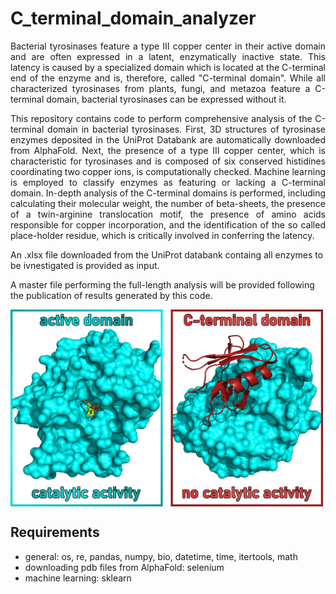 # C_terminal_domain_analyzer

<p style="text-align: justify;">Bacterial tyrosinases feature a type III copper center in their active domain and 
are often expressed in a latent, enzymatically inactive state. 
This latency is caused by a specialized domain which is located at the C-terminal
end of the enzyme and is, therefore, called "C-terminal domain".
While all characterized tyrosinases from plants, fungi, and metazoa feature a 
C-terminal domain, bacterial tyrosinases can be expressed without it.

<p style="text-align: justify;">This repository contains code to perform comprehensive analysis of the C-terminal 
domain in bacterial tyrosinases.
First, 3D structures of tyrosinase enzymes deposited in the UniProt Databank are 
automatically downloaded from AlphaFold. Next, the presence of a type III copper
center, which is characteristic for tyrosinases and is composed of six conserved 
histidines coordinating two copper ions, is computationally checked.
Machine learning is employed to classify enzymes as featuring or lacking a 
C-terminal domain. 
In-depth analysis of the C-terminal domains is performed, including calculating 
their molecular weight, the number of beta-sheets, the presence of a twin-arginine 
translocation motif, the presence of amino acids responsible for copper 
incorporation, and the identification of the so called place-holder residue, which 
is critically involved in conferring the latency.

An .xlsx file downloaded from the UniProt databank containg all enzymes to be ivnestigated 
is provided as input. 

A master file performing the full-length analysis will be provided following the
publication of results generated by this code.</p>

<img src="https://github.com/FelixP91/C_terminal_domain_analyzer/blob/master/C_terminal_domain_Figure.png?raw=true" width="500" align=center>

## Requirements
- general: os, re, pandas, numpy, bio, datetime, time, itertools, math 
- downloading pdb files from AlphaFold: selenium
- machine learning: sklearn

